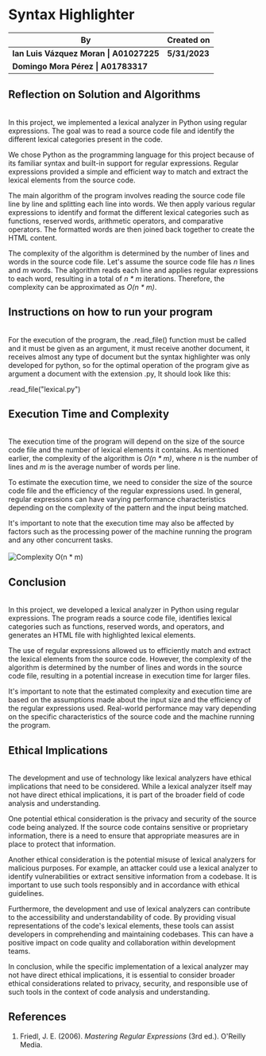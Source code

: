 # Syntax Highlighter

| By                                     | Created on       |
|----------------------------------------|------------------|
| **Ian Luis Vázquez Moran \| A01027225** | **5/31/2023**    |
| **Domingo Mora Pérez \| A01783317**      |                  |

## Reflection on Solution and Algorithms
\
In this project, we implemented a lexical analyzer in Python using regular expressions. The goal was to read a source code file and identify the different lexical categories present in the code.

We chose Python as the programming language for this project because of its familiar syntax and built-in support for regular expressions. Regular expressions provided a simple and efficient way to match and extract the lexical elements from the source code.

The main algorithm of the program involves reading the source code file line by line and splitting each line into words. We then apply various regular expressions to identify and format the different lexical categories such as functions, reserved words, arithmetic operators, and comparative operators. The formatted words are then joined back together to create the HTML content.

The complexity of the algorithm is determined by the number of lines and words in the source code file. Let's assume the source code file has *n* lines and *m* words. The algorithm reads each line and applies regular expressions to each word, resulting in a total of *n * m* iterations. Therefore, the complexity can be approximated as *O(n * m)*.

## Instructions on how to run your program
\
For the execution of the program, the .read_file() function must be called and it must be given as an argument, it must receive another document, it receives almost any type of document but the syntax highlighter was only developed for python, so for the optimal operation of the program give as argument a document with the extension .py, It should look like this:

.read_file("lexical.py")

## Execution Time and Complexity
\
The execution time of the program will depend on the size of the source code file and the number of lexical elements it contains. As mentioned earlier, the complexity of the algorithm is *O(n * m)*, where *n* is the number of lines and *m* is the average number of words per line.

To estimate the execution time, we need to consider the size of the source code file and the efficiency of the regular expressions used. In general, regular expressions can have varying performance characteristics depending on the complexity of the pattern and the input being matched.

It's important to note that the execution time may also be affected by factors such as the processing power of the machine running the program and any other concurrent tasks.
\
\
![Complexity O(n * m)](https://www.lancaster.ac.uk/stor-i-student-sites/lidia-andre/wp-content/uploads/sites/22/2021/04/1_KfZYFUT2OKfjekJlCeYvuQ.jpeg)

## Conclusion
\
In this project, we developed a lexical analyzer in Python using regular expressions. The program reads a source code file, identifies lexical categories such as functions, reserved words, and operators, and generates an HTML file with highlighted lexical elements.

The use of regular expressions allowed us to efficiently match and extract the lexical elements from the source code. However, the complexity of the algorithm is determined by the number of lines and words in the source code file, resulting in a potential increase in execution time for larger files.

It's important to note that the estimated complexity and execution time are based on the assumptions made about the input size and the efficiency of the regular expressions used. Real-world performance may vary depending on the specific characteristics of the source code and the machine running the program.

## Ethical Implications
\
The development and use of technology like lexical analyzers have ethical implications that need to be considered. While a lexical analyzer itself may not have direct ethical implications, it is part of the broader field of code analysis and understanding.

One potential ethical consideration is the privacy and security of the source code being analyzed. If the source code contains sensitive or proprietary information, there is a need to ensure that appropriate measures are in place to protect that information.

Another ethical consideration is the potential misuse of lexical analyzers for malicious purposes. For example, an attacker could use a lexical analyzer to identify vulnerabilities or extract sensitive information from a codebase. It is important to use such tools responsibly and in accordance with ethical guidelines.

Furthermore, the development and use of lexical analyzers can contribute to the accessibility and understandability of code. By providing visual representations of the code's lexical elements, these tools can assist developers in comprehending and maintaining codebases. This can have a positive impact on code quality and collaboration within development teams.

In conclusion, while the specific implementation of a lexical analyzer may not have direct ethical implications, it is essential to consider broader ethical considerations related to privacy, security, and responsible use of such tools in the context of code analysis and understanding.


## **References**

1. Friedl, J. E. (2006). *Mastering Regular Expressions* (3rd ed.). O'Reilly Media.

